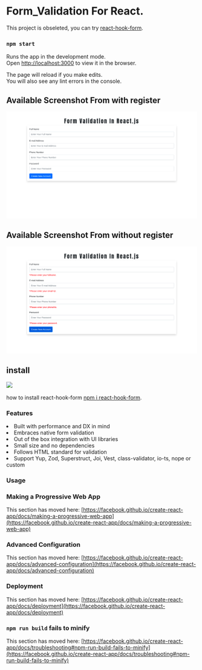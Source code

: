 # Form_Validation For React.

This project is obseleted, you can try  [react-hook-form](https://www.npmjs.com/package/react-hook-form).

### `npm start`

Runs the app in the development mode.\
Open [http://localhost:3000](http://localhost:3000) to view it in the browser.

The page will reload if you make edits.\
You will also see any lint errors in the console.

## Available Screenshot From with register

<img src="public/img/Screenshot from 2021-05-07 11-07-13.png" alt="photo" />

## Available Screenshot From without register

<img src="public/img/Screenshot from 2021-05-07 11-07-19.png" alt="photo" />

## install

![](https://publiuslogic.com/images/react-hook-form.jpg)

how to install react-hook-form [npm i react-hook-form](https://publiuslogic.com/images/react-hook-form.jpg).

### Features

<ui>
  <li>Built with performance and DX in mind</li>
  <li>Embraces native form validation</li>
  <li>Out of the box integration with UI libraries</li>
  <li>Small size and no dependencies</li>
  <li>Follows HTML standard for validation</li>
  <li>Support Yup, Zod, Superstruct, Joi, Vest, class-validator, io-ts, nope or custom</li>
</ui>

### Usage



### Making a Progressive Web App

This section has moved here: [https://facebook.github.io/create-react-app/docs/making-a-progressive-web-app](https://facebook.github.io/create-react-app/docs/making-a-progressive-web-app)

### Advanced Configuration

This section has moved here: [https://facebook.github.io/create-react-app/docs/advanced-configuration](https://facebook.github.io/create-react-app/docs/advanced-configuration)

### Deployment

This section has moved here: [https://facebook.github.io/create-react-app/docs/deployment](https://facebook.github.io/create-react-app/docs/deployment)

### `npm run build` fails to minify 

This section has moved here: [https://facebook.github.io/create-react-app/docs/troubleshooting#npm-run-build-fails-to-minify](https://facebook.github.io/create-react-app/docs/troubleshooting#npm-run-build-fails-to-minify)

